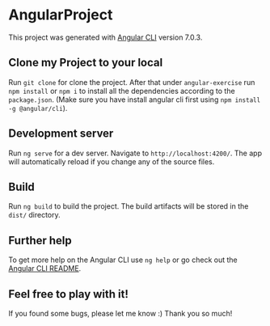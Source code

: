 # AngularProject

This project was generated with [Angular CLI](https://github.com/angular/angular-cli) version 7.0.3.

## Clone my Project to your local

Run `git clone` for clone the project. After that under `angular-exercise` run `npm install` or `npm i` to install all the dependencies according to the `package.json`. (Make sure you have install angular cli first using `npm install -g @angular/cli`).

## Development server

Run `ng serve` for a dev server. Navigate to `http://localhost:4200/`. The app will automatically reload if you change any of the source files.

## Build

Run `ng build` to build the project. The build artifacts will be stored in the `dist/` directory.

## Further help

To get more help on the Angular CLI use `ng help` or go check out the [Angular CLI README](https://github.com/angular/angular-cli/blob/master/README.md).

## Feel free to play with it!

If you found some bugs, please let me know :)
Thank you so much!
